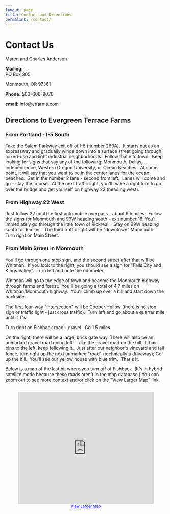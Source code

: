 ```yaml
---
layout: page
title: Contact and Directions
permalink: /contact/
---
```


<h1>Contact Us</h1>
<p>Maren and Charles Anderson</p>
<strong>Mailing:</strong> 
<br>PO Box 305

<p>Monmouth, OR 97361</p>

<p><strong>Phone:</strong> 503-606-9070</p>

<p><strong>email:</strong> info@etfarms.com</p>

<h2>Directions to Evergreen Terrace Farms </h2>
<h3>From Portland - I-5 South <br>

</h3>
<p>Take the Salem Parkway exit off of I-5 (number 260A).&nbsp; It starts out
as an expressway and gradually winds down into a surface street going through
mixed-use and light industrial neighborhoods. &nbsp;Follow that into
town.&nbsp; Keep looking for signs that say any of the following: Monmouth,
Dallas, Independence, Western Oregon University, or Ocean Beaches. &nbsp;At
some point, it will say that you want to be in the center lanes for the ocean
beaches. &nbsp;Get in the number 2 lane - second from left. &nbsp;Lanes will
come and go - stay the course. &nbsp;At the next traffic light, you'll make a
right turn to go over the bridge and get yourself on highway 22 (heading
west). <br> </p>

<h3>From Highway 22 West <br>
</h3>

<p>Just follow 22 until the first automobile overpass - about 9.5 miles.&nbsp; 
Follow the signs for Monmouth and 99W heading south - exit number 16.  
You'll immediately go through the little town of Rickreal. &nbsp;
Stay on 99W heading south for 6 miles.&nbsp; 
The third traffic light will be "downtown" Monmouth.&nbsp; 
Turn right on Main Street.&nbsp; <br>

</p>
<h3>From Main Street in Monmouth <br>
</h3>
<p>You'll go through one stop sign, and the second street after that will
be Whitman.&nbsp; If you look to the right, you should see a sign for
"Falls City and Kings Valley".&nbsp; Turn left and note the odometer. </p>

<p>Whitman will go to the edge of town and become the Monmouth highway
through farms and forest.&nbsp; You'll be going a total of 4.7 miles on
Whitman/Monmouth highway.&nbsp; You'll climb up over a hill and start down
the backside.&nbsp;</p>

<p>The first four-way "intersection" will be Cooper Hollow (there is no
stop sign or traffic light - just cross traffic).&nbsp; Turn left and go
about a quarter mile until it T's.&nbsp; </p>

<p>Turn right on Fishback road - gravel.&nbsp; Go 1.5 miles.&nbsp; 

On the right, there will be a large, brick gate way.  There will also
be an unmarked gravel road going left.&nbsp; 
Take the gravel road up the hill.&nbsp; It hair-pins to the left, keep
following it.&nbsp; Just after our neighbor's vineyard and tall fence, turn right up the next unmarked "road" (technically a
driveway); Go up the
hill.&nbsp; You'll see our yellow house with blue trim.&nbsp; That's it.&nbsp;
</p>

<p>Below is a map of the last bit where you turn off of Fishback. (It's in
hybrid satellite mode because these roads aren't in the map database.) You can
zoom out to see more context and/or click on the "View Larger Map" link.</p>

<br>

<!--
<p>Here's a map adapted from some online map service; You can't actually find us with MapQuest or Yahoo! Maps. </p>

<p align="center"><img src="graphics/fishbackroadsm.gif" width="432" height="334"></p>
-->

<center>
<iframe width="425" height="350" frameborder="0" scrolling="no" marginheight="0" marginwidth="0" src="http://web.archive.org/web/20140911052717if_/http://maps.google.com/maps/ms?ie=UTF8&amp;hl=en&amp;t=h&amp;om=1&amp;s=AARTsJrn8_P4Obgng02NfRKhyyQhtvTO9A&amp;msa=0&amp;msid=105011442651821914347.00000111ca7dc756f9f92&amp;ll=44.821344,-123.324344&amp;spn=0.010654,0.018239&amp;z=15&amp;output=embed"></iframe><br/><small><a href="http://web.archive.org/web/20140911052717/http://maps.google.com/maps/ms?ie=UTF8&amp;hl=en&amp;t=h&amp;om=1&amp;msa=0&amp;msid=105011442651821914347.00000111ca7dc756f9f92&amp;ll=44.821344,-123.324344&amp;spn=0.010654,0.018239&amp;z=15&amp;source=embed" style="color:#0000FF;text-align:left">View Larger Map</a></small>
</center>

